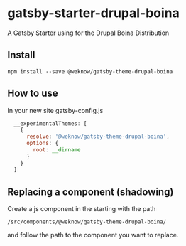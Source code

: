 # gatsby-starter-drupal-boina

A Gatsby Starter using for the Drupal Boina Distribution

## Install
```shell
npm install --save @weknow/gatsby-theme-drupal-boina
```
## How to use
In your new site gatsby-config.js
```js
  __experimentalThemes: [
    {
      resolve: '@weknow/gatsby-theme-drupal-boina',
      options: {
        root: __dirname
      }
    }
  ]
```

## Replacing a component (shadowing)
Create a js component in the starting with the path
```
/src/components/@weknow/gatsby-theme-drupal-boina/
```
and follow the path to the component you want to replace.